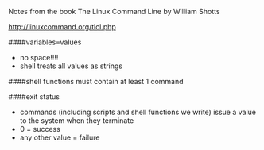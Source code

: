 Notes from the book The Linux Command Line by William Shotts

http://linuxcommand.org/tlcl.php

####variables=values
- no space!!!!
- shell treats all values as strings

####shell functions must contain at least 1 command

####exit status
- commands (including scripts and shell functions we write) issue a value to the system when they terminate
- 0 = success
- any other value = failure
